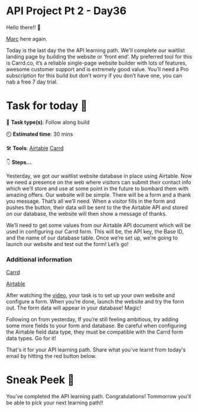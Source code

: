 # API Project Pt 2 - Day36


Hello there!! 👋

[Marc](https://twitter.com/MrMarcFletcher) here again.

Today is the last day the the API learning path. We'll complete our waitlist landing page by building the website or ‘front end’. My preferred tool for this is Carrd.co, it’s a reliable single-page website builder with lots of features, awesome customer support and is extremely good value. You’ll need a Pro subscription for this build but don’t worry if you don’t have one, you can nab a free 7 day trial.


# Task for today 🚀
📝 **Task type(s)**: Follow along build

⏲️ **Estimated time**: 30 mins

🛠️ **Tools**: [Airtable](https://www.airtable.com/) [Carrd](https://carrd.co/)

👇 **Steps...**

Yesterday, we got our waitlist website database in place using Airtable. Now we need a presence on the web where visitors can submit their contact info which we’ll store and use at some point in the future to bombard them with amazing offers. Our website will be simple. There will be a form and a thank you message. That’s all we’ll need. When a visitor fills in the form and pushes the button, their data will be sent to the the Airtable API and stored on our database, the website will then show a message of thanks.

We’ll need to get some values from our Airtable API document which will be used in configuring our Carrd form. This will be, the API key, the Base ID, and the name of our database table. Once we’re set up, we’re going to launch our website and test out the form! Let’s go!

### Additional information

[Carrd](https://carrd.co/)

[Airtable](https://www.airtable.com/)

After watching the [video](https://www.youtube.com/watch?v=K7soStRcAA0), your task is to set up your own website and configure a form. When you’re done, launch the website and try the form out. The form data will appear in your database! Magic!

Following on from yesterday, If you’re still feeling ambitious, try adding some more fields to your form and database. Be careful when configuring the Airtable field data type, they must be compatible with the Carrd form data types. Go for it!

That's it for your API learning path. Share what you've learnt from today's email by hitting the red button below.

# Sneak Peek 👀
You’ve completed the API learning path. Congratulations! Tommorrow you'll be able to pick your next learning path!! 

